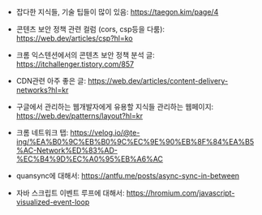 - 잡다한 지식들, 기술 팁들이 많이 있음: https://taegon.kim/page/4

- 콘텐츠 보안 정책 관련 컬럼 (cors, csp등을 다룸): https://web.dev/articles/csp?hl=ko
- 크롬 익스텐션에서의 콘텐츠 보안 정책 분석 글: https://itchallenger.tistory.com/857
- CDN관련 아주 좋은 글: https://web.dev/articles/content-delivery-networks?hl=kr

- 구글에서 관리하는 웹개발자에게 유용할 지식들 관리하는 웹페이지: https://web.dev/patterns/layout?hl=kr
- 크롬 네트워크 탭: https://velog.io/@te-ing/%EA%B0%9C%EB%B0%9C%EC%9E%90%EB%8F%84%EA%B5%AC-Network%ED%83%AD-%EC%B4%9D%EC%A0%95%EB%A6%AC

- quansync에 대해서: https://antfu.me/posts/async-sync-in-between

- 자바 스크립트 이벤트 루프에 대해서: https://hromium.com/javascript-visualized-event-loop

